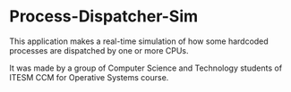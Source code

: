 # Process-Dispatcher-Sim

This application makes a real-time simulation of how some hardcoded processes are dispatched by one or more CPUs.

It was made by a group of Computer Science and Technology students of ITESM CCM for Operative Systems course.
